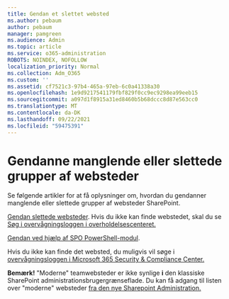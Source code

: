 ```yaml
---
title: Gendan et slettet websted
ms.author: pebaum
author: pebaum
manager: pamgreen
ms.audience: Admin
ms.topic: article
ms.service: o365-administration
ROBOTS: NOINDEX, NOFOLLOW
localization_priority: Normal
ms.collection: Adm_O365
ms.custom: ''
ms.assetid: cf7521c3-97b4-465a-97eb-6c0a41338a30
ms.openlocfilehash: 1e9d9217541179fbf829f0cc9ec9298ea99eeb15
ms.sourcegitcommit: a097d1f8915a31ed8460b5b68dccc8d87e563cc0
ms.translationtype: MT
ms.contentlocale: da-DK
ms.lasthandoff: 09/22/2021
ms.locfileid: "59475391"
---
```

# <a name="recover-missing-or-deleted-site-collections"></a>Gendanne manglende eller slettede grupper af websteder

Se følgende artikler for at få oplysninger om, hvordan du gendanner manglende eller slettede grupper af websteder SharePoint.

[Gendan slettede websteder](https://docs.microsoft.com/sharepoint/restore-deleted-site-collection). Hvis du ikke kan finde webstedet, skal du se [Søg i overvågningsloggen i overholdelsescenteret.](https://docs.microsoft.com/microsoft-365/compliance/search-the-audit-log-in-security-and-compliance)


[Gendan ved hjælp af SPO PowerShell-modul](https://support.office.com/article/Introduction-to-the-SharePoint-Online-Management-Shell-C16941C3-19B4-4710-8056-34C034493429).

Hvis du ikke kan finde det websted, du muligvis vil søge i [overvågningsloggen i Microsoft 365 Security &amp; Compliance Center.](https://docs.microsoft.com/microsoft-365/compliance/search-the-audit-log-in-security-and-compliance)

**Bemærk!** "Moderne" teamwebsteder er ikke synlige **i** den klassiske SharePoint administrationsbrugergrænseflade. Du kan få adgang til listen over "moderne" websteder [fra den nye Sharepoint Administration.](https://docs.microsoft.com/sharepoint/get-started-new-admin-center)


